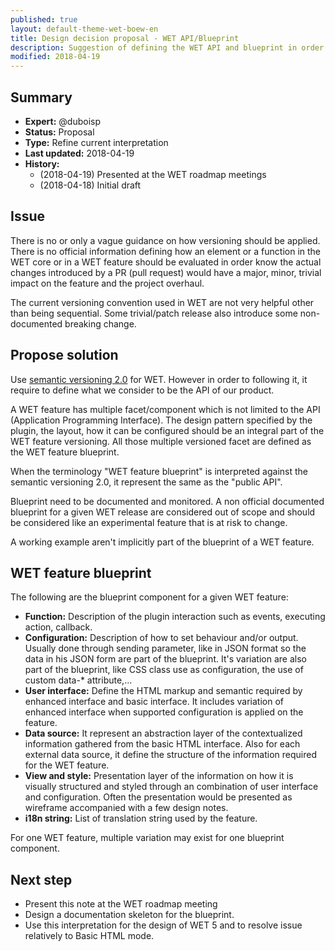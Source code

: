 ```yaml
---
published: true
layout: default-theme-wet-boew-en
title: Design decision proposal - WET API/Blueprint
description: Suggestion of defining the WET API and blueprint in order apply semantic versionning eventually
modified: 2018-04-19
---
```


## Summary

* **Expert:** @duboisp
* **Status:** Proposal
* **Type:** Refine current interpretation
* **Last updated:** 2018-04-19
* **History:**
	* (2018-04-19) Presented at the WET roadmap meetings
	* (2018-04-18) Initial draft

## Issue

There is no or only a vague guidance on how versioning should be applied. There is no official information defining how an element or a function in the WET core or in a WET feature should be evaluated in order know the actual changes introduced by a PR (pull request) would have a major, minor, trivial impact on the feature and the project overhaul.

The current versioning convention used in WET are not very helpful other than being sequential. Some trivial/patch release also introduce some non-documented breaking change.

## Propose solution

Use [semantic versioning 2.0](https://semver.org/) for WET. However in order to following it, it require to define what we consider to be the API of our product.

A WET feature has multiple facet/component which is not limited to the API (Application Programming Interface).
The design pattern specified by the plugin, the layout, how it can be configured should be an integral part of the WET feature versioning. All those multiple versioned facet are defined as the WET feature blueprint.

When the terminology "WET feature blueprint" is interpreted against the semantic versioning 2.0, it represent the same as the "public API".

Blueprint need to be documented and monitored. A non official documented blueprint for a given WET release are considered out of scope and should be considered like an experimental feature that is at risk to change.

A working example aren't implicitly part of the blueprint of a WET feature.

## WET feature blueprint

The following are the blueprint component for a given WET feature:
* **Function:** Description of the plugin interaction such as events, executing action, callback.
* **Configuration:** Description of how to set behaviour and/or output. Usually done through sending parameter, like in JSON format so the data in his JSON form are part of the blueprint. It's variation are also part of the blueprint, like CSS class use as configuration, the use of custom data-* attribute,...
* **User interface:** Define the HTML markup and semantic required by enhanced interface and basic interface. It includes variation of enhanced interface when supported configuration is applied on the feature.
* **Data source:** It represent an abstraction layer of the contextualized information gathered from the basic HTML interface. Also for each external data source, it define the structure of the information required for the WET feature. 
* **View and style:** Presentation layer of the information on how it is visually structured and styled through an combination of user interface and configuration. Often the presentation would be presented as wireframe accompanied with a few design notes.
* **i18n string:** List of translation string used by the feature.

For one WET feature, multiple variation may exist for one blueprint component.

## Next step

* Present this note at the WET roadmap meeting
* Design a documentation skeleton for the blueprint.
* Use this interpretation for the design of WET 5 and to resolve issue relatively to Basic HTML mode.
